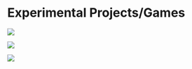 # Experimental Projects/Games

![](https://i.ibb.co/vw2mc2K/Screenshot-2019-12-22-at-12-20-24-PM.png)

![](https://i.ibb.co/LnFrLdr/Screenshot-2019-12-22-at-12-20-48-PM.png)

![](https://i.ibb.co/RjHgyLT/Screenshot-2019-12-22-at-12-20-05-PM.png)
